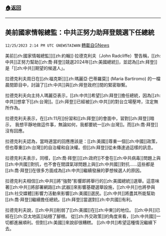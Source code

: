 ###  [:house:返回](README.md)
---


## 美前國家情報總監：中共正努力助拜登競選下任總統
`12/25/2023 2:14 PM UTC GNEWSTAIWAN` [轉載自GNews](https://gnews.org/articles/2150037)



美前[[zh:國家情報總監]][[zh:約翰]]·拉德克利夫（John Radcliffe）警告稱，[[zh:中共]]正努力幫助[[zh:喬·拜登]]競選2024年[[zh:美國總統]]，並認為[[zh:拜登]]是「[[zh:中共]]期望的候選人」。  

拉德克利夫周日在[[zh:福克斯]][[zh:瑪麗亞·巴蒂羅莫]] (Maria Bartiromo) 的一檔晨間節目中，討論了[[zh:中共]]與[[zh:拜登政府]]間的緊密聯繫。 

  

拉德克利夫向主持人瑪麗亞表示，[[zh:中共]]希望[[zh:拜登]]擔任總統，因為[[zh:中共]]想拿下[[zh:台灣]]。[[zh:拜登]]已經被[[zh:中共]]的對台立場壓垮，注定無所作為。  

  

拉德克利夫表示，在[[zh:11月]]份習和[[zh:拜登]]的會面中，習對[[zh:拜登]]暗示， 我想平靜地做這件事，無論如何，我都要統一[[zh:台灣]]。而[[zh:喬·拜登]]沒有回應。

  

拉德克利夫認為，當時適當的回應應該是：[[zh:美國]]尊重一個[[zh:中國]]政策，但也尊重[[zh:台灣]]的自治權和自決權。但[[zh:拜登]]從未傳達過這樣的訊息。 

  

拉德克利夫表示，同樣，[[zh:喬·拜登]][[zh:政府]]不會在[[zh:中共病毒]]問題上與[[zh:中共國]]對抗，也不會在間諜氣球問題上與[[zh:中共國]]對抗……這些都是[[zh:喬·拜登]]在很多方面成為[[zh:中共]]繼續發展的夢想候選人的原因。

  

拉德克利夫相信[[zh:中共]]將“強勢”影響即將舉行的[[zh:美國總統]]選舉。這意味著[[zh:中共]]將部署網路[[zh:武器]]來影響基礎選舉設施，[[zh:中共]]也將參與[[zh:社交媒體]]影響力活動來影響[[zh:美國]]選民。[[zh:中共]]將盡其所能幫助[[zh:喬·拜登]]繼續擔任總統。[[zh:拜登]]當選對[[zh:中共國]]有利。

  

拉德克利夫說，[[zh:中共]]削弱了[[zh:美國]]在[[zh:中東]]的地位。 [[zh:中共]]已經在[[zh:亞太地區]]站穩了腳根。 從[[zh:外交政策]]的角度來看，[[zh:中共國]]一切都進展順利。但對[[zh:美國]]來說卻很糟糕。 [[zh:中共]]希望這種情況繼續下去。
